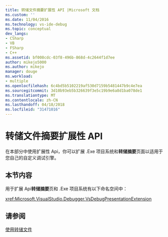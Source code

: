 ```yaml
---
title: 转储文件摘要扩展性 API |Microsoft 文档
ms.custom: ''
ms.date: 11/04/2016
ms.technology: vs-ide-debug
ms.topic: conceptual
dev_langs:
- CSharp
- VB
- FSharp
- C++
ms.assetid: bf008cdc-03f8-496b-868d-4c2644f1d7ee
author: mikejo5000
ms.author: mikejo
manager: douge
ms.workload:
- multiple
ms.openlocfilehash: 6c4bd5b5102219af530d7159b5481447b9c4e7ea
ms.sourcegitcommit: 3d10b93eb5b326639f3e5c19b9e6a8d1ba078de1
ms.translationtype: MT
ms.contentlocale: zh-CN
ms.lasthandoff: 04/18/2018
ms.locfileid: "31471016"
---
```

# <a name="dump-file-summary-extensibility-api"></a>转储文件摘要扩展性 API
在本部分中使用扩展性 Api，你可以扩展 .Exe 项目系统和**转储摘要**页面以适用于您自己的自定义调试引擎。  
  
## <a name="in-this-section"></a>本节内容  
 用于扩展 Api**转储摘要**页和 .Exe 项目系统有以下命名空间中：  
  
 <xref:Microsoft.VisualStudio.Debugger.VsDebugPresentationExtension>  
  
## <a name="see-also"></a>请参阅  
 [使用转储文件](../debugger/using-dump-files.md)